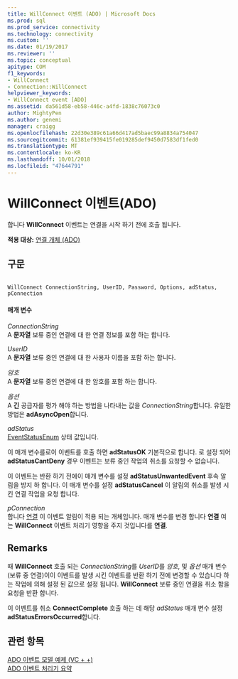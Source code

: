 ```yaml
---
title: WillConnect 이벤트 (ADO) | Microsoft Docs
ms.prod: sql
ms.prod_service: connectivity
ms.technology: connectivity
ms.custom: ''
ms.date: 01/19/2017
ms.reviewer: ''
ms.topic: conceptual
apitype: COM
f1_keywords:
- WillConnect
- Connection::WillConnect
helpviewer_keywords:
- WillConnect event [ADO]
ms.assetid: da561d58-eb58-446c-a4fd-1838c76073c0
author: MightyPen
ms.author: genemi
manager: craigg
ms.openlocfilehash: 22d30e389c61a66d417ad5baec99a8834a754047
ms.sourcegitcommit: 61381ef939415fe019285def9450d7583df1fed0
ms.translationtype: MT
ms.contentlocale: ko-KR
ms.lasthandoff: 10/01/2018
ms.locfileid: "47644791"
---
```

# <a name="willconnect-event-ado"></a>WillConnect 이벤트(ADO)
합니다 **WillConnect** 이벤트는 연결을 시작 하기 전에 호출 됩니다.  
  
 **적용 대상:** [연결 개체 (ADO)](../../../ado/reference/ado-api/connection-object-ado.md)  
  
## <a name="syntax"></a>구문  
  
```  
  
WillConnect ConnectionString, UserID, Password, Options, adStatus, pConnection  
```  
  
#### <a name="parameters"></a>매개 변수  
 *ConnectionString*  
 A **문자열** 보류 중인 연결에 대 한 연결 정보를 포함 하는 합니다.  
  
 *UserID*  
 A **문자열** 보류 중인 연결에 대 한 사용자 이름을 포함 하는 합니다.  
  
 *암호*  
 A **문자열** 보류 중인 연결에 대 한 암호를 포함 하는 합니다.  
  
 *옵션*  
 A **긴** 공급자를 평가 해야 하는 방법을 나타내는 값을 *ConnectionString*합니다. 유일한 방법은 **adAsyncOpen**합니다.  
  
 *adStatus*  
 [EventStatusEnum](../../../ado/reference/ado-api/eventstatusenum.md) 상태 값입니다.  
  
 이 매개 변수를로이 이벤트를 호출 하면 **adStatusOK** 기본적으로 합니다. 로 설정 되어 **adStatusCantDeny** 경우 이벤트는 보류 중인 작업의 취소를 요청할 수 없습니다.  
  
 이 이벤트는 반환 하기 전에이 매개 변수를 설정 **adStatusUnwantedEvent** 후속 알림을 방지 하 합니다. 이 매개 변수를 설정 **adStatusCancel** 이 알림의 취소를 발생 시킨 연결 작업을 요청 합니다.  
  
 *pConnection*  
 합니다 [연결](../../../ado/reference/ado-api/connection-object-ado.md) 이 이벤트 알림이 적용 되는 개체입니다. 매개 변수를 변경 합니다 **연결** 여는 **WillConnect** 이벤트 처리기 영향을 주지 것입니다를 **연결**.  
  
## <a name="remarks"></a>Remarks  
 때 **WillConnect** 호출 되는 *ConnectionString*를 *UserID*를 *암호*, 및 *옵션* 매개 변수 (보류 중 연결)이이 이벤트를 발생 시킨 이벤트를 반환 하기 전에 변경할 수 있습니다 하는 작업에 의해 설정 된 값으로 설정 됩니다. **WillConnect** 보류 중인 연결을 취소 함을 요청을 반환 합니다.  
  
 이 이벤트를 취소 **ConnectComplete** 호출 하는 데 해당 *adStatus* 매개 변수 설정 **adStatusErrorsOccurred**합니다.  
  
## <a name="see-also"></a>관련 항목  
 [ADO 이벤트 모델 예제 (VC + +)](../../../ado/reference/ado-api/ado-events-model-example-vc.md)   
 [ADO 이벤트 처리기 요약](../../../ado/guide/data/ado-event-handler-summary.md)
